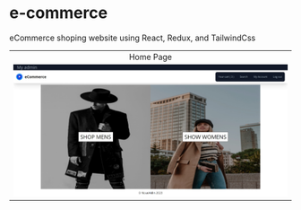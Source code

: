 # e-commerce
eCommerce shoping website using React, Redux, and TailwindCss 
<table>
  <tr>
    <td align="center" width="600px">Home Page</td>
  </tr>
  <tr>
    <td valign="top"><img src="./HomePage.jpeg"></td>
  </tr>
 </table>


